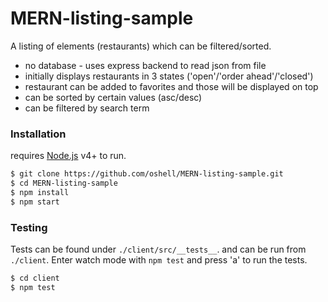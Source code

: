 # MERN-listing-sample

A listing of elements (restaurants) which can be filtered/sorted.

  - no database - uses express backend to read json from file
  - initially displays restaurants in 3 states ('open'/'order ahead'/'closed')
  - restaurant can be added to favorites and those will be displayed on top
  - can be sorted by certain values (asc/desc)
  - can be filtered by search term

### Installation
requires [Node.js](https://nodejs.org/) v4+ to run.

```sh
$ git clone https://github.com/oshell/MERN-listing-sample.git
$ cd MERN-listing-sample
$ npm install
$ npm start
```

### Testing

Tests can be found under ```./client/src/__tests__```. and can be
run from ```./client```. Enter watch mode with ```npm test``` and press 'a'
to run the tests.

```sh
$ cd client
$ npm test
```
